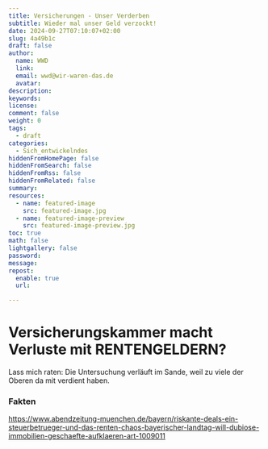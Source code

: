 ```yaml
---
title: Versicherungen - Unser Verderben
subtitle: Wieder mal unser Geld verzockt!
date: 2024-09-27T07:10:07+02:00
slug: 4a49b1c
draft: false
author:
  name: WWD
  link: 
  email: wwd@wir-waren-das.de
  avatar:
description:
keywords:
license:
comment: false
weight: 0
tags:
  - draft
categories:
  - Sich_entwickelndes
hiddenFromHomePage: false
hiddenFromSearch: false
hiddenFromRss: false
hiddenFromRelated: false
summary:
resources:
  - name: featured-image
    src: featured-image.jpg
  - name: featured-image-preview
    src: featured-image-preview.jpg
toc: true
math: false
lightgallery: false
password:
message:
repost:
  enable: true
  url:

---
```

<!--more-->
# Versicherungskammer macht Verluste mit RENTENGELDERN?

Lass mich raten: Die Untersuchung verläuft im Sande, weil zu viele der Oberen da mit verdient haben.

### Fakten

https://www.abendzeitung-muenchen.de/bayern/riskante-deals-ein-steuerbetrueger-und-das-renten-chaos-bayerischer-landtag-will-dubiose-immobilien-geschaefte-aufklaeren-art-1009011
